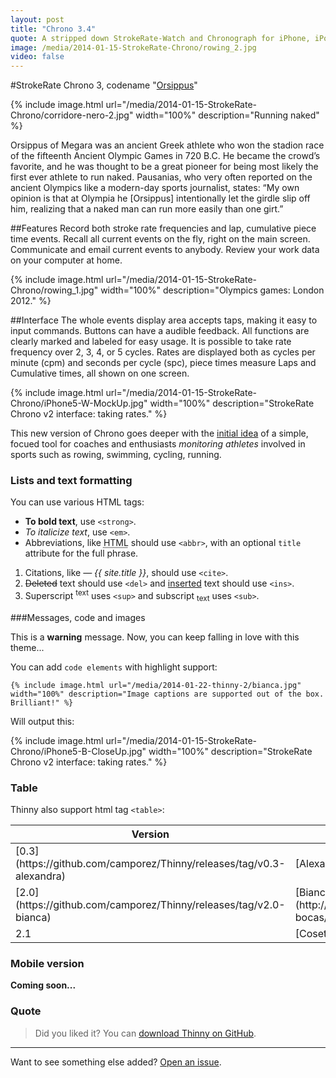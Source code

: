 ```yaml
---
layout: post
title: "Chrono 3.4"
quote: A stripped down StrokeRate-Watch and Chronograph for iPhone, iPod, and iPad, StrokeRate Chrono is an great tool for every rowing, swimming, and running enthusiast, every coach, every trainer, and official.
image: /media/2014-01-15-StrokeRate-Chrono/rowing_2.jpg
video: false
---
```


#StrokeRate Chrono 3, codename "[Orsippus](http://https://en.wikipedia.org/wiki/Orsippus)"

{% include image.html url="/media/2014-01-15-StrokeRate-Chrono/corridore-nero-2.jpg" width="100%" description="Running naked" %}

Orsippus of Megara was an ancient Greek athlete who won the stadion race of the fifteenth Ancient Olympic Games in 720 B.C. He became the crowd’s favorite, and he was thought to be a great pioneer for being most likely the first ever athlete to run naked. Pausanias, who very often reported on the ancient Olympics like a modern-day sports journalist, states: “My own opinion is that at Olympia he [Orsippus] intentionally let the girdle slip off him, realizing that a naked man can run more easily than one girt.”

##Features
Record both stroke rate frequencies and lap, cumulative piece time events.
Recall all current events on the fly, right on the main screen.
Communicate and email current events to anybody. 
Review your work data on your computer at home.

{% include image.html url="/media/2014-01-15-StrokeRate-Chrono/rowing_1.jpg" width="100%" description="Olympics games: London 2012." %}

##Interface
The whole events display area accepts taps, making it easy to input commands.
Buttons can have a audible feedback. All functions are clearly marked and labeled for easy usage.
It is possible to take rate frequency over 2, 3, 4, or 5 cycles.
Rates are displayed both as cycles per minute (cpm) and seconds per cycle (spc), piece times measure Laps and Cumulative times, all shown on one screen.

{% include image.html url="/media/2014-01-15-StrokeRate-Chrono/iPhone5-W-MockUp.jpg" width="100%" description="StrokeRate Chrono v2 interface: taking rates." %}

This new version of Chrono goes deeper with the [initial idea](http://morosaka.github.io/the_road_to_follow/) of a simple, focued tool for coaches and enthusiasts <cite>monitoring athletes</cite> involved in sports such as rowing, swimming, cycling, running.

### Lists and text formatting

You can use various HTML tags:

- **To bold text**, use `<strong>`.
- *To italicize text*, use `<em>`.
- Abbreviations, like <abbr title="HyperText Markup Langage">HTML</abbr> should use `<abbr>`, with an optional `title` attribute for the full phrase.

1. Citations, like <cite>&mdash; {{ site.title }}</cite>, should use `<cite>`.
2. <del>Deleted</del> text should use `<del>` and <ins>inserted</ins> text should use `<ins>`.
3. Superscript <sup>text</sup> uses `<sup>` and subscript <sub>text</sub> uses `<sub>`.

###Messages, code and images

<div class="message">This is a <strong>warning</strong> message. Now, you can keep falling in love with this theme...</div>

You can add `code elements` with highlight support:
<div class="highlight"><pre><code class="ruby"><span class="p">{</span><span class="o">%</span> <span class="kp">include</span> <span class="n">image</span><span class="o">.</span><span class="n">html</span> <span class="n">url</span><span class="o">=</span><span class="s2">&quot;/media/2014-01-22-thinny-2/bianca.jpg&quot;</span> <span class="n">width</span><span class="o">=</span><span class="s2">&quot;100&#37;&quot;</span> <span class="n">description</span><span class="o">=</span><span class="s2">&quot;Image captions are supported out of the box. Brilliant!&quot;</span> <span class="o">%</span><span class="p">}</span></code></pre></div>

Will output this:

{% include image.html url="/media/2014-01-15-StrokeRate-Chrono/iPhone5-B-CloseUp.jpg" width="100%" description="StrokeRate Chrono v2 interface: taking rates." %}

### Table

Thinny also support html tag `<table>`:
<table>
  <thead>
    <tr>
      <th>Version</th>
      <th>Codename</th>
      <th>Platform</th>
    </tr>
  </thead>
  <tbody>
    <tr>
      <td>[0.3](https://github.com/camporez/Thinny/releases/tag/v0.3-alexandra)</td>
      <td>[Alexandra](http://nikita2010.wikia.com/wiki/Alexandra_Udinov)</td>
      <td>Ghost 0.3.x</td>
    </tr>
    <tr>
      <td>[2.0](https://github.com/camporez/Thinny/releases/tag/v2.0-bianca)</td>
      <td>[Bianca](http://memoriaglobo.globo.com/programas/entretenimento/novelas/caras-bocas/caras-bocas-bianca-isabelle-drummond.htm)</td>
      <td>Jekyll</td>
    </tr>
    <tr>
      <td>2.1</td>
      <td>[Cosette](http://lesmiserables.wikia.com/wiki/Cosette)</td>
      <td>Jekyll</td>
    </tr>
  </tbody>
</table>

### Mobile version

<strong>Coming soon...</strong>

### Quote

> Did you liked it? You can [download Thinny on GitHub](https://github.com/camporez/Thinny/releases).

-----
Want to see something else added? [Open an issue](https://github.com/camporez/camporez.github.io/issues/new).

